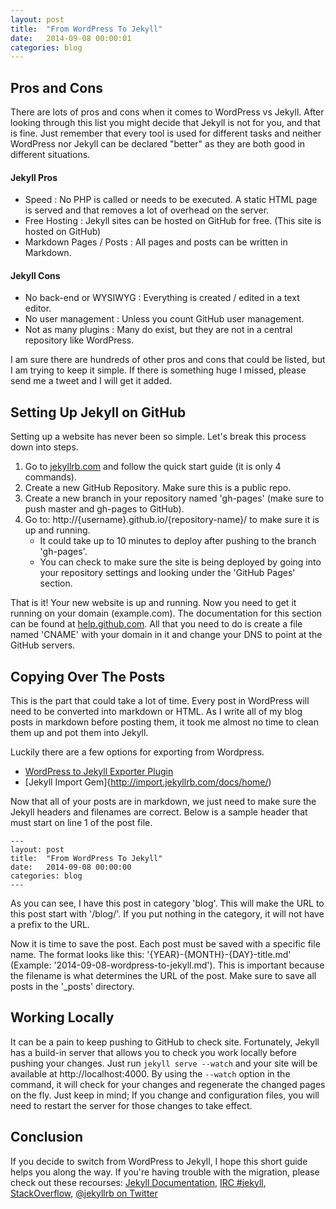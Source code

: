 ```yaml
---
layout: post
title:  "From WordPress To Jekyll"
date:   2014-09-08 00:00:01
categories: blog
---
```


## Pros and Cons

There are lots of pros and cons when it comes to WordPress vs Jekyll.  After looking through this list you might decide that Jekyll is not for you, and that is fine.  Just remember that every tool is used for different tasks and neither WordPress nor Jekyll can be declared "better" as they are both good in different situations.

#### Jekyll Pros
- Speed : No PHP is called or needs to be executed.  A static HTML page is served and that removes a lot of overhead on the server.
- Free Hosting : Jekyll sites can be hosted on GitHub for free. (This site is hosted on GitHub)
- Markdown Pages / Posts : All pages and posts can be written in Markdown.

#### Jekyll Cons
- No back-end or WYSIWYG : Everything is created / edited in a text editor.
- No user management : Unless you count GitHub user management.
- Not as many plugins : Many do exist, but they are not in a central repository like WordPress.

I am sure there are hundreds of other pros and cons that could be listed, but I am trying to keep it simple.  If there is something huge I missed, please send me a tweet and I will get it added.

## Setting Up Jekyll on GitHub

Setting up a website has never been so simple.  Let's break this process down into steps.

1. Go to [jekyllrb.com](http://jekyllrb.com/) and follow the quick start guide (it is only 4 commands).
2. Create a new GitHub Repository.  Make sure this is a public repo.
3. Create a new branch in your repository named 'gh-pages' (make sure to push master and gh-pages to GitHub).
4. Go to: http://{username}.github.io/{repository-name}/ to make sure it is up and running.
	- It could take up to 10 minutes to deploy after pushing to the branch 'gh-pages'.
	- You can check to make sure the site is being deployed by going into your repository settings and looking under the 'GitHub Pages' section.


That is it! Your new website is up and running.  Now you need to get it running on your domain (example.com).  The documentation for this section can be found at [help.github.com](https://help.github.com/articles/setting-up-a-custom-domain-with-github-pages).  All that you need to do is create a file named 'CNAME' with your domain in it and change your DNS to point at the GitHub servers.

## Copying Over The Posts

This is the part that could take a lot of time.  Every post in WordPress will need to be converted into markdown or HTML.  As I write all of my blog posts in markdown before posting them, it took me almost no time to clean them up and pot them into Jekyll.

Luckily there are a few options for exporting from Wordpress.
- [WordPress to Jekyll Exporter Plugin](https://github.com/benbalter/wordpress-to-jekyll-exporter)
- [Jekyll Import Gem]{http://import.jekyllrb.com/docs/home/)

Now that all of your posts are in markdown, we just need to make sure the Jekyll headers and filenames are correct.  Below is a sample header that must start on line 1 of the post file.

<pre><code class="ruby">---
layout: post
title:  "From WordPress To Jekyll"
date:   2014-09-08 00:00:00
categories: blog
---
</code></pre>

As you can see, I have this post in category 'blog'.  This will make the URL to this post start with '/blog/'. If you put nothing in the category, it will not have a prefix to the URL.

Now it is time to save the post. Each post must be saved with a specific file name.  The format looks like this: '{YEAR}-{MONTH}-{DAY}-title.md' (Example: '2014-09-08-wordpress-to-jekyll.md').  This is important because the filename is what determines the URL of the post.  Make sure to save all posts in the '_posts' directory.

##  Working Locally

It can be a pain to keep pushing to GitHub to check site.  Fortunately, Jekyll has a build-in server that allows you to check you work locally before pushing your changes. Just run `jekyll serve --watch` and your site will be available at http://localhost:4000.  By using the `--watch` option in the command, it will check for your changes and regenerate the changed pages on the fly.  Just keep in mind; If you change and configuration files, you will need to restart the server for those changes to take effect.

## Conclusion

If you decide to switch from WordPress to Jekyll, I hope this short guide helps you along the way.  If you're having trouble with the migration, please check out these recourses: [Jekyll Documentation](http://jekyllrb.com/docs/home/), [IRC #jekyll](http://webchat.freenode.net/), [StackOverflow](http://stackoverflow.com/questions/tagged/jekyll), [@jekyllrb on Twitter](https://twitter.com/jekyllrb)